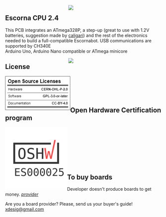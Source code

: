 <img src="Escorna_CPU_2_40_Amt_43.png" width="300" align="right">

## Escorna CPU 2.4
This PCB integrates an ATmega328P, a step-up (great to use with 1.2V batteries, suggestion made by [caligari](https://github.com/rafacouto)) and the rest of the electronics needed to build a full-compatible Escornabot.
USB communications are supported by CH340E<br>
Arduino Uno, Arduino Nano compatible or ATmega minicore

<img src="SeudoSingularis_preto.jpg" width="300" align="right">
   
## License

<img src="oshw_facts.png" width="210" align="left">

<br><br><br><br>


## Open Hardware Certification program
<img src="ES000025.svg" width="200" align="left">
<br><br><br><br><br><br><br>

## To buy boards

Developer doesn't produce boards to get money. [_provider_][provider]

Are you a board provider? Please, send us your buyer's guide! xdesig@gmail.com





[XDE01]: https://twitter.com/xdesig
[provider]: https://www.pcbway.com/project/shareproject/Escorna_CPU_2_4.html
[LICENSEcc]: https://creativecommons.org/licenses/by-sa/3.0/es
[OHL-W-V2]: https://ohwr.org/project/cernohl/wikis/Documents/CERN-OHL-version-2
